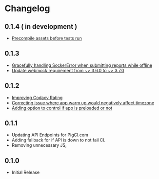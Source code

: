 # Changelog

## 0.1.4 ( in development )

* [Precompile assets before tests run](https://github.com/PigCI/pig-ci-rails/pull/11)

## 0.1.3

* [Gracefully handling SockerError when submitting reports while offline](https://github.com/PigCI/pig-ci-rails/pull/7)
* [Update webmock requirement from ~> 3.6.0 to ~> 3.7.0](https://github.com/PigCI/pig-ci-rails/pull/6)

## 0.1.2

* [Improving Codacy Rating](https://github.com/PigCI/pig-ci-rails/pull/4)
* [Correcting issue where app warm up would negatively affect timezone](https://github.com/PigCI/pig-ci-rails/pull/5)
* [Adding option to control if app is preloaded or not](https://github.com/PigCI/pig-ci-rails/pull/3)

## 0.1.1

* Updating API Endpoints for PigCI.com
* Adding fallback for if API is down to not fail CI.
* Removing unnecessary JS,

## 0.1.0

* Initial Release
